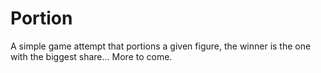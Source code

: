 # Portion

A simple game attempt that portions a given figure, the winner is the one with the biggest share... More to come.
